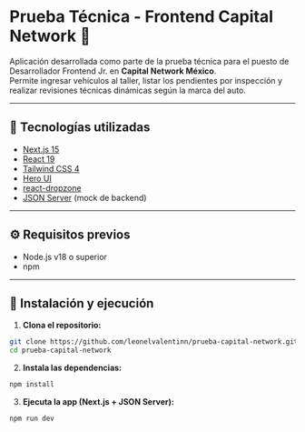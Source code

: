# Prueba Técnica - Frontend Capital Network 🚗

Aplicación desarrollada como parte de la prueba técnica para el puesto de Desarrollador Frontend Jr. en **Capital Network México**.  
Permite ingresar vehículos al taller, listar los pendientes por inspección y realizar revisiones técnicas dinámicas según la marca del auto.

---

## 🚀 Tecnologías utilizadas

- [Next.js 15](https://nextjs.org/)
- [React 19](https://reactjs.org/)
- [Tailwind CSS 4](https://tailwindcss.com/)
- [Hero UI](https://heroui.dev/)
- [react-dropzone](https://react-dropzone.js.org/)
- [JSON Server](https://github.com/typicode/json-server) (mock de backend)

---

## ⚙️ Requisitos previos

- Node.js v18 o superior
- npm

---

## 🧩 Instalación y ejecución

1. **Clona el repositorio:**

```bash
git clone https://github.com/leonelvalentinn/prueba-capital-network.git
cd prueba-capital-network
```

2. **Instala las dependencias:**

```bash
npm install
```

3. **Ejecuta la app (Next.js + JSON Server):**

```bash
npm run dev
```
